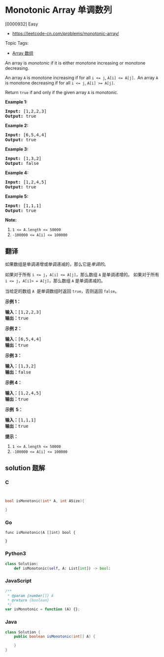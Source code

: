 # Monotonic Array 单调数列

[0000932] Easy

- https://leetcode-cn.com/problems/monotonic-array/

Topic Tags:

- [Array 数组](https://leetcode-cn.com/tag/array/)

An array is _monotonic_ if it is either monotone increasing or monotone decreasing.

An array `A` is monotone increasing if for all `i <= j`, `A[i] <= A[j]`.  An array `A` is monotone decreasing if for all `i <= j`, `A[i] >= A[j]`.

Return `true` if and only if the given array `A` is monotonic.

**Example 1:**

<pre><strong>Input: </strong><span id="example-input-1-1">[1,2,2,3]</span>
<strong>Output: </strong><span id="example-output-1">true</span>
</pre>

**Example 2:**

<pre><strong>Input: </strong><span id="example-input-2-1">[6,5,4,4]</span>
<strong>Output: </strong><span id="example-output-2">true</span>
</pre>

**Example 3:**

<pre><strong>Input: </strong><span id="example-input-3-1">[1,3,2]</span>
<strong>Output: </strong><span id="example-output-3">false</span>
</pre>

**Example 4:**

<pre><strong>Input: </strong><span id="example-input-4-1">[1,2,4,5]</span>
<strong>Output: </strong><span id="example-output-4">true</span>
</pre>

**Example 5:**

<pre><strong>Input: </strong><span id="example-input-5-1">[1,1,1]</span>
<strong>Output: </strong><span id="example-output-5">true</span>
</pre>

**Note:**

1.  `1 <= A.length <= 50000`
2.  `-100000 <= A[i] <= 100000`

## 翻译

如果数组是单调递增或单调递减的，那么它是*单调的*。

如果对于所有 `i <= j`，`A[i] <= A[j]`，那么数组 `A` 是单调递增的。 如果对于所有 `i <= j`，`A[i]> = A[j]`，那么数组 `A` 是单调递减的。

当给定的数组 `A`  是单调数组时返回 `true`，否则返回 `false`。

**示例 1：**

<pre><strong>输入：</strong>[1,2,2,3]
<strong>输出：</strong>true
</pre>

**示例 2：**

<pre><strong>输入：</strong>[6,5,4,4]
<strong>输出：</strong>true
</pre>

**示例 3：**

<pre><strong>输入：</strong>[1,3,2]
<strong>输出：</strong>false
</pre>

**示例 4：**

<pre><strong>输入：</strong>[1,2,4,5]
<strong>输出：</strong>true
</pre>

**示例  5：**

<pre><strong>输入：</strong>[1,1,1]
<strong>输出：</strong>true
</pre>

**提示：**

1.  `1 <= A.length <= 50000`
2.  `-100000 <= A[i] <= 100000`

## solution 题解

### C

```c


bool isMonotonic(int* A, int ASize){

}


```

### Go

```golang
func isMonotonic(A []int) bool {

}
```

### Python3

```python
class Solution:
    def isMonotonic(self, A: List[int]) -> bool:

```

### JavaScript

```javascript
/**
 * @param {number[]} A
 * @return {boolean}
 */
var isMonotonic = function (A) {};
```

### Java

```java
class Solution {
    public boolean isMonotonic(int[] A) {

    }
}
```
